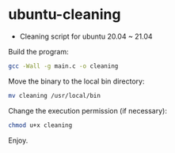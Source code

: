 # ubuntu-cleaning

* Cleaning script for ubuntu 20.04 ~ 21.04

Build the program:

```bash
gcc -Wall -g main.c -o cleaning
```

Move the binary to the local bin directory:

```bash
mv cleaning /usr/local/bin
```

Change the execution permission (if necessary):

```bash
chmod u+x cleaning
```

Enjoy.
